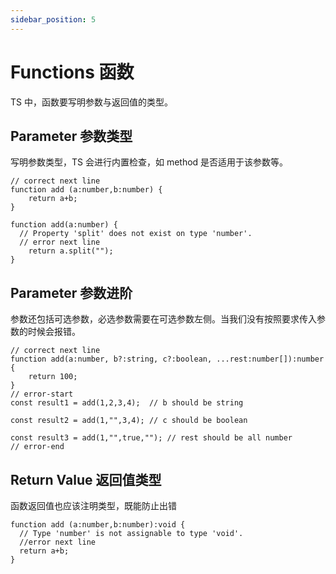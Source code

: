 ```yaml
---
sidebar_position: 5
---
```


# Functions 函数

TS 中，函数要写明参数与返回值的类型。

## Parameter 参数类型

写明参数类型，TS 会进行内置检查，如 method 是否适用于该参数等。

```TS
// correct next line
function add (a:number,b:number) {
    return a+b;
}

function add(a:number) {
  // Property 'split' does not exist on type 'number'.
  // error next line
    return a.split("");
}
```

## Parameter 参数进阶

参数还包括可选参数，必选参数需要在可选参数左侧。当我们没有按照要求传入参数的时候会报错。

```TS
// correct next line
function add(a:number, b?:string, c?:boolean, ...rest:number[]):number {
    return 100;
}
// error-start
const result1 = add(1,2,3,4);  // b should be string

const result2 = add(1,"",3,4); // c should be boolean

const result3 = add(1,"",true,""); // rest should be all number
// error-end
```

## Return Value 返回值类型

函数返回值也应该注明类型，既能防止出错

```TS
function add (a:number,b:number):void {
  // Type 'number' is not assignable to type 'void'.
  //error next line
  return a+b;
}
```
